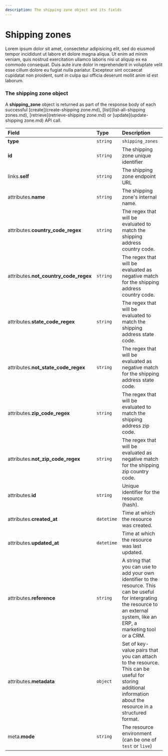 ```yaml
---
description: The shipping zone object and its fields
---
```


# Shipping zones

Lorem ipsum dolor sit amet, consectetur adipisicing elit, sed do eiusmod tempor incididunt ut labore et dolore magna aliqua. Ut enim ad minim veniam, quis nostrud exercitation ullamco laboris nisi ut aliquip ex ea commodo consequat. Duis aute irure dolor in reprehenderit in voluptate velit esse cillum dolore eu fugiat nulla pariatur. Excepteur sint occaecat cupidatat non proident, sunt in culpa qui officia deserunt mollit anim id est laborum.

### The shipping zone object

A **shipping_zone** object is returned as part of the response body of each successful [create](create-shipping zone.md), [list](list-all-shipping zones.md), [retrieve](retrieve-shipping zone.md) or [update](update-shipping zone.md) API call.

| Field | Type | Description |
| :--- | :--- | :--- |
| **type** | `string` | `shipping_zones` |
| **id** | `string` | The shipping zone unique identifier |
| links.**self** | `string` | The shipping zone endpoint URL |
| attributes.**name** | `string` | The shipping zone's internal name. |
| attributes.**country_code_regex** | `string` | The regex that will be evaluated to match the shipping address country code. |
| attributes.**not_country_code_regex** | `string` | The regex that will be evaluated as negative match for the shipping address country code. |
| attributes.**state_code_regex** | `string` | The regex that will be evaluated to match the shipping address state code. |
| attributes.**not_state_code_regex** | `string` | The regex that will be evaluated as negative match for the shipping address state code. |
| attributes.**zip_code_regex** | `string` | The regex that will be evaluated to match the shipping address zip code. |
| attributes.**not_zip_code_regex** | `string` | The regex that will be evaluated as negative match for the shipping zip country code. |
| attributes.**id** | `string` | Unique identifier for the resource (hash). |
| attributes.**created_at** | `datetime` | Time at which the resource was created. |
| attributes.**updated_at** | `datetime` | Time at which the resource was last updated. |
| attributes.**reference** | `string` | A string that you can use to add your own identifier to the resource. This can be useful for intergrating the resource to an external system, like an ERP, a marketing tool or a CRM. |
| attributes.**metadata** | `object` | Set of key-value pairs that you can attach to the resource. This can be useful for storing additional information about the resource in a structured format. |
| meta.**mode** | `string` | The resource environment \(can be one of `test` or `live`\) |
